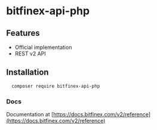 # bitfinex-api-php

## Features

* Official implementation
* REST v2 API

## Installation
```bash
  composer require bitfinex-api-php
```
### Docs

Documentation at [https://docs.bitfinex.com/v2/reference](https://docs.bitfinex.com/v2/reference)

